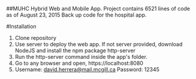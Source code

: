 ##MUHC Hybrid Web and Mobile App.
Project contains 6521 lines of code as of August 23, 2015
Back up code for the hospital app.

#Installation
1. Clone repository
2. Use server to deploy the web app. If not server provided, download NodeJS and install the npm package http-server
3. Run the http-server command inside the app's folder.
4. Go to any browser and open, https://localhost:8080
5. Username: david.herrera@mail.mcgill.ca Password: 12345
